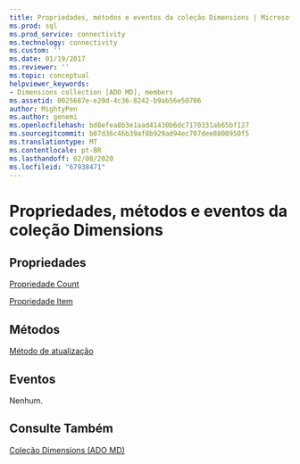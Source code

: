 ```yaml
---
title: Propriedades, métodos e eventos da coleção Dimensions | Microsoft Docs
ms.prod: sql
ms.prod_service: connectivity
ms.technology: connectivity
ms.custom: ''
ms.date: 01/19/2017
ms.reviewer: ''
ms.topic: conceptual
helpviewer_keywords:
- Dimensions collection [ADO MD], members
ms.assetid: 0025687e-e20d-4c36-8242-b9ab56e50706
author: MightyPen
ms.author: genemi
ms.openlocfilehash: bd8efea8b3e1aad41430b6dc7170331ab65bf127
ms.sourcegitcommit: b87d36c46b39af8b929ad94ec707dee8800950f5
ms.translationtype: MT
ms.contentlocale: pt-BR
ms.lasthandoff: 02/08/2020
ms.locfileid: "67938471"
---
```

# <a name="dimensions-collection-properties-methods-and-events"></a>Propriedades, métodos e eventos da coleção Dimensions
## <a name="properties"></a>Propriedades  
 [Propriedade Count](../../../ado/reference/ado-api/count-property-ado.md)  
  
 [Propriedade Item](../../../ado/reference/ado-api/item-property-ado.md)  
  
## <a name="methods"></a>Métodos  
 [Método de atualização](../../../ado/reference/ado-api/refresh-method-ado.md)  
  
## <a name="events"></a>Eventos  
 Nenhum.  
  
## <a name="see-also"></a>Consulte Também  
 [Coleção Dimensions (ADO MD)](../../../ado/reference/ado-md-api/dimensions-collection-ado-md.md)
